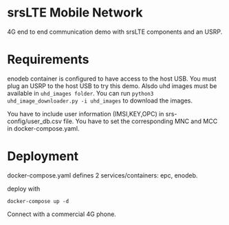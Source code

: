# srsLTE Mobile Network 

4G end to end communication demo with srsLTE components and an USRP.

# Requirements
enodeb container is configured to have access to the host USB. You must plug an USRP to the host USB to try this demo.
Alsdo uhd images must be available in `uhd_images folder`. You can run `python3 uhd_image_downloader.py -i uhd_images` to download the images.

You have to include user information (IMSI,KEY,OPC) in srs-config/user_db.csv file.
You have to set the corresponding MNC and MCC in docker-compose.yaml.

# Deployment

docker-compose.yaml defines 2 services/containers: epc, enodeb. 

deploy with
```
docker-compose up -d
```

Connect with a commercial 4G phone.
